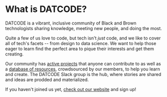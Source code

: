 # What is DATCODE?

DATCODE is a vibrant, inclusive community of Black and Brown technologists sharing knowledge, meeting new people, and doing the most.

Quite a few of us love to code, but tech isn't _just_ code, and we like to cover all of tech's facets -- from design to data science. We want to help those eager to learn find the perfect area to pique their interests and get them creating.

Our community has [active projects](http://github.com/gitdatcode/handbook/blob/master/active-projects.md) that anyone can contribute to as well as a [database of resources](http://resources.datcode.io), crowdsourced by our members, to help you learn and create. The DATCODE Slack group is the hub, where stories are shared and ideas are prodded and materialized.

If you haven't joined us yet, [check out our website](https://www.datcode.io) and sign up!